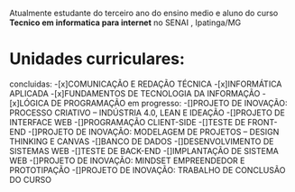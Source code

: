 Atualmente estudante do terceiro ano do ensino medio e aluno do curso **Tecnico em informatica para internet** no SENAI , Ipatinga/MG

# Unidades curriculares:
concluidas:
-[x]COMUNICAÇÃO E REDAÇÃO TÉCNICA
-[x]INFORMÁTICA APLICADA
-[x]FUNDAMENTOS DE TECNOLOGIA DA INFORMAÇÃO
-[x]LÓGICA DE PROGRAMAÇÃO
em progresso:
-[]PROJETO DE INOVAÇÃO: PROCESSO CRIATIVO – INDÚSTRIA 4.0, LEAN E IDEAÇÃO
-[]PROJETO DE INTERFACE WEB
-[]PROGRAMAÇÃO CLIENT-SIDE
-[]TESTE DE FRONT-END
-[]PROJETO DE INOVAÇÃO: MODELAGEM DE PROJETOS – DESIGN THINKING E CANVAS
-[]BANCO DE DADOS
-[]DESENVOLVIMENTO DE SISTEMAS WEB
-[]TESTE DE BACK-END
-[]IMPLANTAÇÃO DE SISTEMA WEB
-[]PROJETO DE INOVAÇÃO: MINDSET EMPREENDEDOR E PROTOTIPAÇÃO
-[]PROJETO DE INOVAÇÃO: TRABALHO DE CONCLUSÃO DO CURSO

